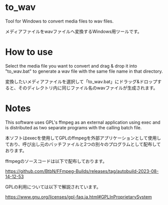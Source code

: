 # to_wav
Tool for Windows to convert media files to wav files.

メディアファイルをwavファイルへ変換するWindows用ツールです。

# How to use

Select the media file you want to convert and drag & drop it into "to_wav.bat" to generate a wav file with the same file name in that directory.

変換したいメディアファイルを選択して「to_wav.bat」にドラッグ&ドロップすると、そのディレクトリ内に同じファイル名のwavファイルが生成されます。

# Notes

This software uses GPL's ffmpeg as an external application using exec and is distributed as two separate programs with the calling batch file.

本ソフトはexecを使用してGPLのffmpegを外部アプリケーションとして使用しており、呼び出し元のバッチファイルと2つの別々のプログラムとして配布しております。

ffmpegのソースコードは以下で配布しております。

https://github.com/BtbN/FFmpeg-Builds/releases/tag/autobuild-2023-08-14-12-53

GPLの利用については以下で解説されています。

https://www.gnu.org/licenses/gpl-faq.ja.html#GPLInProprietarySystem
